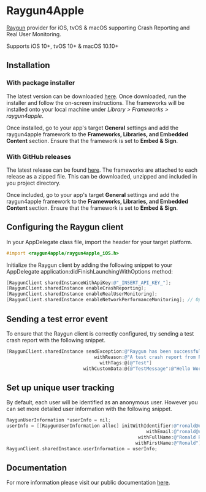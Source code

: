 # Raygun4Apple

[Raygun](https://raygun.com/) provider for iOS, tvOS & macOS supporting Crash Reporting and Real User Monitoring.

Supports iOS 10+, tvOS 10+ & macOS 10.10+

## Installation

### With package installer

The latest version can be downloaded [here](https://downloads.raygun.com/Raygun4Apple/latest/raygun4apple.pkg). Once downloaded, run the installer and follow the on-screen instructions. The frameworks will be installed onto your local machine under  *Library > Frameworks > raygun4apple*.

Once installed, go to your app's target **General** settings and add the raygun4apple framework to the **Frameworks, Libraries, and Embedded Content** section. Ensure that the framework is set to **Embed & Sign**.

### With GitHub releases

The latest release can be found [here](https://github.com/MindscapeHQ/raygun4apple/releases). The frameworks are attached to each release as a zipped file. This can be downloaded, unzipped and included in you project directory.

Once included, go to your app's target **General** settings and add the raygun4apple framework to the **Frameworks, Libraries, and Embedded Content** section. Ensure that the framework is set to **Embed & Sign**.

## Configuring the Raygun client

In your AppDelegate class file, import the header for your target platform.

```objective-c
#import <raygun4apple/raygun4apple_iOS.h>
```

Initialize the Raygun client by adding the following snippet to your AppDelegate application:didFinishLaunchingWithOptions method:

```objective-c
[RaygunClient sharedInstanceWithApiKey:@"_INSERT_API_KEY_"];
[RaygunClient.sharedInstance enableCrashReporting];
[RaygunClient.sharedInstance enableRealUserMonitoring];
[RaygunClient.sharedInstance enableNetworkPerformanceMonitoring]; // Optional
```

## Sending a test error event

To ensure that the Raygun client is correctly configured, try sending a test crash report with the following snippet.

```objective-c
[RaygunClient.sharedInstance sendException:@"Raygun has been successfully integrated!"
                                withReason:@"A test crash report from Raygun"
                                  withTags:@[@"Test"]
                            withCustomData:@{@"TestMessage":@"Hello World!"}];
```

## Set up unique user tracking

By default, each user will be identified as an anonymous user. However you can set more detailed user information with the following snippet.

```objective-c
RaygunUserInformation *userInfo = nil;
userInfo = [[RaygunUserInformation alloc] initWithIdentifier:@"ronald@raygun.com"
                                                   withEmail:@"ronald@raygun.com"
                                                withFullName:@"Ronald Raygun"
                                               withFirstName:@"Ronald"];
RaygunClient.sharedInstance.userInformation = userInfo;
```

## Documentation

For more information please visit our public documentation [here](https://raygun.com/documentation/language-guides/apple/).
